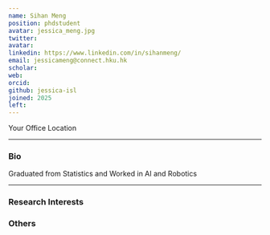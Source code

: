 ```yaml
---
name: Sihan Meng
position: phdstudent
avatar: jessica_meng.jpg
twitter: 
avatar:
linkedin: https://www.linkedin.com/in/sihanmeng/
email: jessicameng@connect.hku.hk
scholar: 
web: 
orcid: 
github: jessica-isl
joined: 2025
left: 
---
```



<i class="fa fa-building"></i> Your Office Location 
<br>

<hr>

### Bio

Graduated from Statistics and Worked in AI and Robotics 

<hr>

### Research Interests


### Others
